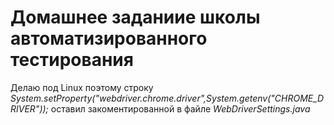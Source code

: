 # Домашнее заданиие школы автоматизированного тестирования
Делаю под Linux поэтому строку *System.setProperty("webdriver.chrome.driver",System.getenv("CHROME_DRIVER"));* оставил закоментированной в файле *WebDriverSettings.java*
